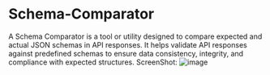 # Schema-Comparator
A Schema Comparator is a tool or utility designed to compare expected and actual JSON schemas in API responses. It helps validate API responses against predefined schemas to ensure data consistency, integrity, and compliance with expected structures.
ScreenShot:
![image](https://github.com/user-attachments/assets/c634c2c5-0390-4549-b562-8b6618fd27b2)
